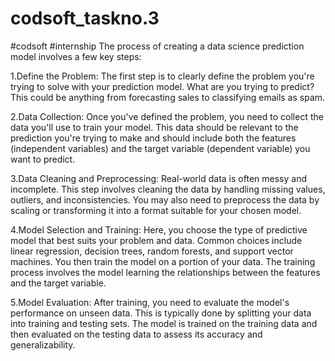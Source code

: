 # codsoft_taskno.3
#codsoft #internship
The process of creating a data science prediction model involves a few key steps:

1.Define the Problem: The first step is to clearly define the problem you're trying to solve with your prediction model. What are you trying to predict? This could be anything from forecasting sales to classifying emails as spam.

2.Data Collection: Once you've defined the problem, you need to collect the data you'll use to train your model. This data should be relevant to the prediction you're trying to make and should include both the features (independent variables) and the target variable (dependent variable) you want to predict.

3.Data Cleaning and Preprocessing: Real-world data is often messy and incomplete. This step involves cleaning the data by handling missing values, outliers, and inconsistencies. You may also need to preprocess the data by scaling or transforming it into a format suitable for your chosen model.

4.Model Selection and Training: Here, you choose the type of predictive model that best suits your problem and data. Common choices include linear regression, decision trees, random forests, and support vector machines. You then train the model on a portion of your data. The training process involves the model learning the relationships between the features and the target variable.

5.Model Evaluation: After training, you need to evaluate the model's performance on unseen data. This is typically done by splitting your data into training and testing sets. The model is trained on the training data and then evaluated on the testing data to assess its accuracy and generalizability.
